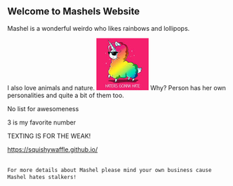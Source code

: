 ## Welcome to Mashels Website

Mashel is a wonderful weirdo who likes rainbows and lollipops.

I also love animals and nature.
<img src="download.jpeg" alt="hi" class="inline"/>
Why?
Person has her own personalities and quite a bit of them too.

No list for awesomeness

3 is my favorite number

TEXTING IS FOR THE WEAK!

https://squishywaffle.github.io/
```

For more details about Mashel please mind your own business cause Mashel hates stalkers!
